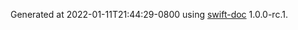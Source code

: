 Generated at 2022-01-11T21:44:29-0800 using [swift-doc](https://github.com/SwiftDocOrg/swift-doc) 1.0.0-rc.1.
